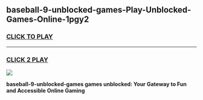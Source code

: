 
## baseball-9-unblocked-games-Play-Unblocked-Games-Online-1pgy2
<h3>
<a href="https://premium76.site?title=baseball-9-unblocked-games&ref=25A">CLICK TO PLAY</a></h3>
<hr>

<h3>
<a href="https://premium76.site?title=baseball-9-unblocked-games&ref=25A">CLICK 2 PLAY</a>
  
</h3>

<a href="https://premium76.site?title=baseball-9-unblocked-games&ref=25A"><img src="https://clearcache.store/games.png"></a>


**baseball-9-unblocked-games games unblocked: Your Gateway to Fun and Accessible Online Gaming**
